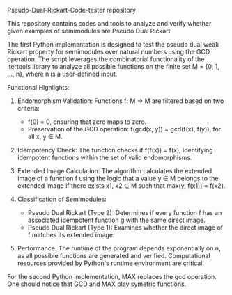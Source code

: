Pseudo-Dual-Rickart-Code-tester repository

This repository contains codes and tools to analyze and verify whether given examples of semimodules are Pseudo Dual Rickart

The first Python implementation is designed to test the pseudo dual weak Rickart property for semimodules over natural numbers using the GCD operation. The script leverages the combinatorial functionality of the itertools library to analyze all possible functions on the finite set M = {0, 1, ..., n}, where n is a user-defined input.

Functional Highlights:
1. Endomorphism Validation: Functions f: M → M are filtered based on two criteria:
   - f(0) = 0, ensuring that zero maps to zero.
   - Preservation of the GCD operation: f(gcd(x, y)) = gcd(f(x), f(y)), for all x, y ∈ M.

2. Idempotency Check: The function checks if f(f(x)) = f(x), identifying idempotent functions within the set of valid endomorphisms.

3. Extended Image Calculation: The algorithm calculates the extended image of a function f using the logic that a value y ∈ M belongs to the extended image if there exists x1, x2 ∈ M such that max(y, f(x1)) = f(x2).

4. Classification of Semimodules:
   - Pseudo Dual Rickart (Type 2): Determines if every function f has an associated idempotent function g with the same direct image.
   - Pseudo Dual Rickart (Type 1): Examines whether the direct image of f matches its extended image.

5. Performance: The runtime of the program depends exponentially on n, as all possible functions are generated and verified. Computational resources provided by Python's runtime environment are critical.

For the second Python implementation, MAX replaces the gcd operation. One should notice that GCD and MAX play symetric functions.
